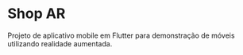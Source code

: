# Shop AR

Projeto de aplicativo mobile em Flutter para demonstração de móveis utilizando realidade aumentada.
